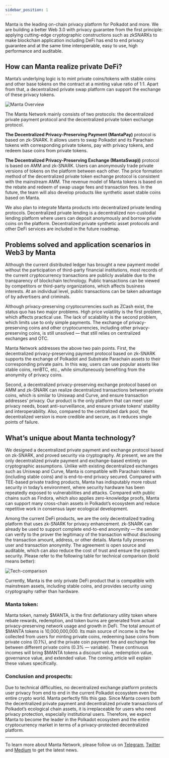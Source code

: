 ```yaml
---
sidebar_position: 1
---
```


Manta is the leading on-chain privacy platform for Polkadot and more. 
We are building a better Web 3.0 with privacy guarantee from the first principle: 
applying cutting-edge cryptographic constructions such as zkSNARKs to make blockchain application including DeFi 
has end to end privacy guarantee and at the same time interoperable, easy to use, high performance and auditable.

## How can Manta realize private DeFi?

Manta’s underlying logic is to mint private coins/tokens with stable coins and other base tokens on the contract at a minting value ratio of 1:1. Apart from that, a decentralized private swap platform can support the exchange of these privacy tokens.

![Manta Overview](/img/manta_overview.png)

The Manta Network mainly consists of two protocols: the decentralized private payment protocol and the decentralized private token exchange protocol.

**The Decentralized Privacy-Preserving Payment (MantaPay)** protocol is based on zk-SNARK. It allows users to swap Polkadot and its Parachain tokens with corresponding private tokens, pay with privacy tokens, and redeem base coins from private tokens.

**The Decentralized Privacy-Preserving Exchange (MantaSwap))** protocol is based on AMM and zk-SNARK. Users can anonymously trade private versions of tokens on the platform between each other. The price formation method of the decentralized private token exchange protocol is consistent with the mainstream AMM. The revenue model of Manta tokens is based on the rebate and redeem of swap usage fees and transaction fees. In the future, the team will also develop products like synthetic asset stable coins based on Manta.

We also plan to integrate Manta products into decentralized private lending protocols. Decentralized private lending is a decentralized non-custodial lending platform where users can deposit anonymously and borrow private coins on the platform. Decentralized private synthetic asset protocols and other DeFi services are included in the future roadmap.

## Problems solved and application scenarios in Web3 by Manta

Although the current distributed ledger has brought a new payment model without the participation of third-party financial institutions, most records of the current cryptocurrency transactions are publicly available due to the transparency of blockchain technology. Public transactions can be viewed by competitors or third-party organizations, which affects business interests. At an individual level, public transactions can be taken advantage of by advertisers and criminals.

Although privacy-preserving cryptocurrencies such as ZCash exist, the status quo has two major problems. High price volatility is the first problem, which affects practical use. The lack of scalability is the second problem, which limits use to only simple payments. The exchange of privacy-preserving coins and other cryptocurrencies, including other privacy-preserving coins, is still unsolved — that still relies on centralized exchanges and OTC.

Manta Network addresses the above two pain points. First, the decentralized privacy-preserving payment protocol based on zk-SNARK supports the exchange of Polkadot and Substrate Parachain assets to their corresponding private pairs. In this way, users can use popular assets like stable coins, renBTC, etc., while simultaneously benefiting from the anonymity of privacy coins.

Second, a decentralized privacy-preserving exchange protocol based on AMM and zk-SNARK can realize decentralized transactions between private coins, which is similar to Uniswap and Curve, and ensure transaction addresses’ privacy. Our product is the only platform that can meet user privacy needs, boast anti-surveillance, and ensure private tokens’ stability and interoperability. Also, compared to the centralized dark pool, the decentralized version is more credible and secure, as it reduces single points of failure.

## What’s unique about Manta technology?

We designed a decentralized private payment and exchange protocol based on zk-SNARK, and proved security via cryptography. At present, we are the only decentralized private payment and exchange-based entirely on cryptographic assumptions. Unlike with existing decentralized exchanges such as Uniswap and Curve, Manta is compatible with Parachain tokens (including stable coins) and is end-to-end privacy secured. Compared with TEE-based private trading products, Manta has indisputably more robust security in today’s environment, where security hardware has been repeatedly exposed to vulnerabilities and attacks. Compared with public chains such as Findora, which also applies zero-knowledge proofs, Manta can support many cross-chain assets in Polkadot’s ecosystem and reduce repetitive work in consensus layer ecological development.

Among the current DeFi products, we are the only decentralized trading platform that uses zk-SNARK for privacy enhancement. zk-SNARK can already be used to support complete end-to-end anonymity — the sender can verify to the prover the legitimacy of the transaction without disclosing the transaction amount, address, or other details. Manta fully preserves user and transaction anonymity. The agreement is open source and auditable, which can also reduce the cost of trust and ensure the system’s security. Please refer to the following table for technical comparison (bold means better):

![Tech-comparison](/img/tech_comparison.png)

Currently, Manta is the only private DeFi product that is compatible with mainstream assets, including stable coins, and provides security using cryptography rather than hardware.

### Manta token:

Manta token, namely $MANTA, is the first deflationary utility token where rebate rewards, redemption, and token burns are generated from actual privacy-preserving network usage and growth in DeFi. The total amount of $MANTA tokens is 10,000,000,000. Its main source of income is the fee collected from users for minting private coins, redeeming base coins from private coins (0.1%), and the private coin payment fee and exchange fee between different private coins (0.3% — variable). These continuous incomes will bring $MANTA tokens a discount value, redemption value, governance value, and extended value. The coming article will explain these values ​​specifically.

### Conclusion and prospects:

Due to technical difficulties, no decentralized exchange platform protects user privacy from end to end in the current Polkadot ecosystem even the entire crypto world. Manta perfectly fills this gap. Since Manta covers both the decentralized private payment and decentralized private transactions of Polkadot’s ecological chain assets, it is irreplaceable for users who need privacy protection, especially institutional users. Therefore, we expect Manta to become the leader in the Polkadot ecosystem and the entire cryptocurrency market in terms of a privacy-protected decentralized platform.

---

To learn more about Manta Network, please follow us on [Telegram](https://t.me/mantanetwork), [Twitter](https://twitter.com/mantanetwork) and [Medium](https://mantanetwork.medium.com) to get the latest news.
